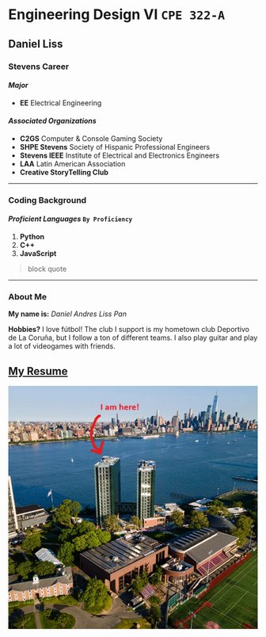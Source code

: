 # Engineering Design VI `CPE 322-A`
## Daniel Liss
### Stevens Career
#### *Major*
- **EE** Electrical Engineering

#### *Associated Organizations*
- **C2GS** Computer & Console Gaming Society
- **SHPE Stevens** Society of Hispanic Professional Engineers
- **Stevens IEEE** Institute of Electrical and Electronics Engineers
- **LAA** Latin American Association
- **Creative StoryTelling Club**
---
### Coding Background
#### *Proficient Languages* `By Proficiency`
1. **Python**
2. **C++**
3. **JavaScript**
> block quote
---
### About Me
**My name is:** *Daniel Andres Liss Pan*

**Hobbies?**
I love fútbol! The club I support is my hometown club Deportivo de La Coruña, but I follow a ton of different teams. I also play guitar and play a lot of videogames with friends. 

[My Resume](SourceFolder/ResumeFirstDraft.pdf)
---
![Dan Not Found](SourceFolder/MeAsl.jpg)
